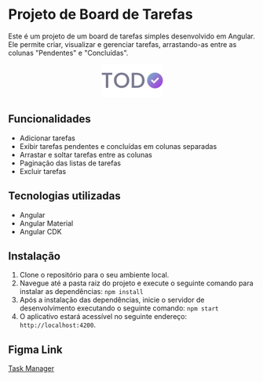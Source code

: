 # Projeto de Board de Tarefas

Este é um projeto de um board de tarefas simples desenvolvido em Angular. Ele permite criar, visualizar e gerenciar tarefas, arrastando-as entre as colunas "Pendentes" e "Concluídas".

<div align="center">
  <img src="src/assets/images/logo.svg" alt="Logo">
</div>

## Funcionalidades

- Adicionar tarefas
- Exibir tarefas pendentes e concluídas em colunas separadas
- Arrastar e soltar tarefas entre as colunas
- Paginação das listas de tarefas
- Excluir tarefas

## Tecnologias utilizadas

- Angular
- Angular Material
- Angular CDK

## Instalação

1. Clone o repositório para o seu ambiente local.
2. Navegue até a pasta raiz do projeto e execute o seguinte comando para instalar as dependências: `npm install`
3. Após a instalação das dependências, inicie o servidor de desenvolvimento executando o seguinte comando: `npm start`
4. O aplicativo estará acessível no seguinte endereço: `http://localhost:4200`.

## Figma Link

[Task Manager](https://www.figma.com/file/kzcb8Y89tbuW8xAMzQ75xl/Task-Manager?type=design&node-id=2-3&mode=design&t=1Tw4vU0cgDyG0FJY-0)